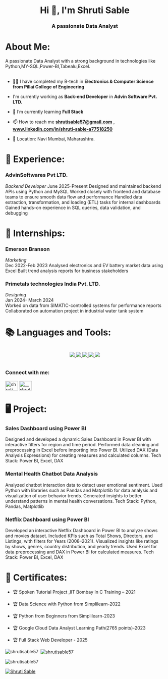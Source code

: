 <h1 align="center">Hi 👋, I'm Shruti Sable</h1>
<h3 align="center">A passionate Data Analyst</h3>

    
# About Me:

<p align="left">
 A passionate Data Analyst with a strong background in technologies like Python,MY-SQL,Power-BI,Tabealu,Excel.  <br><br>
  
</p>
 </div>
 
  
- 👩‍🎓 I have completed my B-tech in **Electronics & Computer Science from Pillai College of Engineering**

- I'm currently working as **Back-end Developer** in **Advin Software Pvt. LTD.**

- 🌱 I’m currently learning **Full Stack**

- 📫 How to reach me **shrutisable57@gmail.com** , **www.linkedin.com/in/shruti-sable-a77518250**

- 📍 Location: Navi Mumbai, Maharashtra.


# 💼 Experience:

### AdvinSoftwares Pvt LTD.
*Backend Developer*
June 2025-Present
Designed and maintained backend APIs using Python and MySQL 
Worked closely with frontend and database teams to ensure smooth data flow and 
performance 
Handled data extraction, transformation, and loading (ETL) tasks for internal 
dashboards 
Gained hands-on experience in SQL queries, data validation, and debugging 

# 💼 Internships:

### Emerson Branson 
*Marketing*  
Dec 2022-Feb 2023
Analysed electronics and EV battery market data using Excel 
Built trend analysis reports for business stakeholders 

### Primetals technologies India Pvt. LTD.
*Designing*  
Jan 2024- March 2024  
Worked on data from SIMATIC-controlled systems for performance reports 
Collaborated on automation project in industrial water tank system

# 📚 Languages and Tools:
<div class="skills-container" style="display: flex; flex-wrap: wrap; justify-content: center; align-items: center; margin-top: 20px;">
<p align="left"> 
    <a target="_blank" rel="noopener noreferrer nofollow" href="https://www.mysql.com/">
  <img src="https://img.shields.io/badge/MySQL-4479A1?style=for-the-badge&logo=mysql&logoColor=white" 
       style="max-width: 100%;">
</a>
    
<a target="_blank" rel="noopener noreferrer nofollow" href="https://www.python.org/">
  <img src="https://img.shields.io/badge/Python-3776AB?style=for-the-badge&logo=python&logoColor=white" 
       style="max-width: 100%;">
</a>

<a target="_blank" rel="noopener noreferrer nofollow" href="https://powerbi.microsoft.com/">
  <img src="https://img.shields.io/badge/Power%20BI-F2C80F?style=for-the-badge&logo=power-bi&logoColor=black" 
       style="max-width: 100%;">
</a>

<a target="_blank" rel="noopener noreferrer nofollow" href="https://www.microsoft.com/en-us/microsoft-365/excel">
  <img src="https://img.shields.io/badge/Excel-217346?style=for-the-badge&logo=microsoft-excel&logoColor=white" 
       style="max-width: 100%;">
</a>

<a target="_blank" rel="noopener noreferrer nofollow" href="https://www.tableau.com/">
  <img src="https://img.shields.io/badge/Tableau-E97627?style=for-the-badge&logo=tableau&logoColor=white" 
       style="max-width: 100%;">
</a>
</div>
</p>
</div>


<h3 align="left">Connect with me:</h3>
<p align="left">
<a href="https://linkedin.com/in/shruti sable" target="blank"><img align="center" src="https://raw.githubusercontent.com/rahuldkjain/github-profile-readme-generator/master/src/images/icons/Social/linked-in-alt.svg" alt="shruti sable" height="30" width="40" /></a>
<a href="https://instagram.com/__shrutisable__" target="blank"><img align="center" src="https://raw.githubusercontent.com/rahuldkjain/github-profile-readme-generator/master/src/images/icons/Social/instagram.svg" alt="__shrutisable__" height="30" width="40" /></a>
</p>



# 🖥️ Project:
### Sales Dashboard using Power BI  
Designed and developed a dynamic Sales Dashboard in Power BI with interactive filters for region and time period.
Performed data cleaning and preprocessing in Excel before importing into Power BI.
Utilized DAX (Data Analysis Expressions) for creating measures and calculated columns.
Tech Stack: Power BI, Excel, DAX

### Mental Health Chatbot Data Analysis
Analyzed chatbot interaction data to detect user emotional sentiment.
Used Python with libraries such as Pandas and Matplotlib for data analysis and visualization of user behavior trends.
Generated insights to better understand patterns in mental health conversations.
Tech Stack: Python, Pandas, Matplotlib

### Netflix Dashboard using Power BI
Developed an interactive Netflix Dashboard in Power BI to analyze shows and movies dataset.
Included KPIs such as Total Shows, Directors, and Listings, with filters for Years (2008–2021).
Visualized insights like ratings by shows, genres, country distribution, and yearly trends.
Used Excel for data preprocessing and DAX in Power BI for calculated measures.
Tech Stack: Power BI, Excel, DAX


# 🔖 Certificates:

- 🏆 Spoken Tutorial Project ,IIT Bombay In C Training – 2021

- 🏆 Data Science with Python from Simplilearn-2022

- 🏆 Python from Beginners from Simplilearn-2023

- 🏆 Google Cloud Data Analyst Learning Path(2765 points)-2023 

- 🏆 Full Stack Web Developer - 2025


<p>
<img align="left" src="https://github-readme-stats.vercel.app/api/top-langs?username=shrutisable57&show_icons=true&locale=en&layout=compact" alt="shrutisable57" />
</p>

<p>
&nbsp;<img align="center" src="https://github-readme-stats.vercel.app/api?username=shrutisable57&show_icons=true&locale=en" alt="shrutisable57" />
</p>

<p>
<img align="center" src="https://github-readme-streak-stats.herokuapp.com/?user=shrutisable57&" alt="shrutisable57" />
</p>

<p align="left">
  <a href="https://github.com/ryo-ma/github-profile-trophy">
    <img src="https://github-profile-trophy.vercel.app/?username=shrutisable57" alt="Shruti Sable" />
  </a>
</p>
